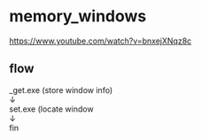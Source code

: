 # memory_windows

<https://www.youtube.com/watch?v=bnxejXNqz8c>

## flow  

_get.exe (store window info)  
↓  
set.exe (locate window  
↓  
fin  
